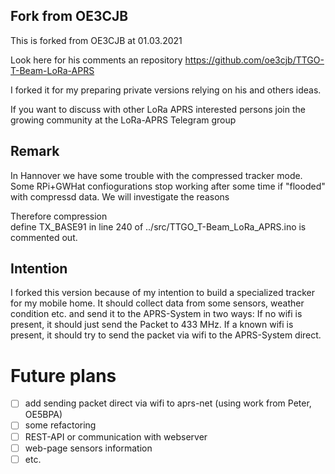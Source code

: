 ## Fork from OE3CJB
This is forked from OE3CJB at 01.03.2021

Look here for his comments an repository
https://github.com/oe3cjb/TTGO-T-Beam-LoRa-APRS


I forked it for my preparing private versions relying on his and others ideas. 

If you want to discuss with other LoRa APRS interested persons join the growing community at the LoRa-APRS Telegram group

## Remark
In Hannover we have some trouble with the compressed tracker mode. Some RPi+GWHat confiogurations stop working after some time if "flooded" with compressd data.
We will investigate the reasons

Therefore compression  
 define TX_BASE91
in line 240 of ../src/TTGO_T-Beam_LoRa_APRS.ino is commented out.


## Intention
I forked this version because of my intention to build a specialized tracker for my mobile home. It should collect data from some sensors, weather condition etc. and send it to the APRS-System in two ways: If no wifi is present, it should just send the Packet to 433 MHz. If a known wifi is present, it should try to send the packet via wifi to the APRS-System direct.



# Future plans

* [ ] add sending packet direct via wifi to aprs-net (using work from Peter, OE5BPA)
* [ ] some refactoring
* [ ] REST-API or communication with webserver
* [ ] web-page sensors information
* [ ] etc.
